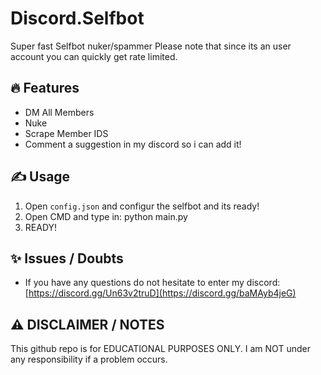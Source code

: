# Discord.Selfbot
Super fast Selfbot nuker/spammer
Please note that since its an user account you can quickly get rate limited.


## 🔥 Features
- DM All Members
- Nuke
- Scrape Member IDS
- Comment a suggestion in my discord so i can add it!

## ✍️ Usage
1. Open `config.json` and configur the selfbot and its ready!
2. Open CMD and type in: python main.py
3. READY!

## ✨ Issues / Doubts

- If you have any questions do not hesitate to enter my discord: [https://discord.gg/Un63v2truD](https://discord.gg/baMAyb4jeG)

## ⚠️ DISCLAIMER / NOTES
This github repo is for EDUCATIONAL PURPOSES ONLY. I am NOT under any responsibility if a problem occurs.


